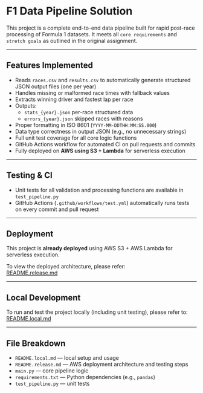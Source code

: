 # F1 Data Pipeline Solution

This project is a complete end-to-end data pipeline built for rapid post-race processing of Formula 1 datasets. It meets all `core requirements` and `stretch goals` as outlined in the original assignment.

---

## Features Implemented

- Reads `races.csv` and `results.csv` to automatically generate structured JSON output files (one per year)
- Handles missing or malformed race times with fallback values
- Extracts winning driver and fastest lap per race
- Outputs:
  - `stats_{year}.json`  per-race structured data
  - `errors_{year}.json`  skipped races with reasons
- Proper formatting in ISO 8601 (`YYYY-MM-DDTHH:MM:SS.000`)
- Data type correctness in output JSON (e.g., no unnecessary strings)
- Full unit test coverage for all core logic functions
- GitHub Actions workflow for automated CI on pull requests and commits
- Fully deployed on **AWS using S3 + Lambda** for serverless execution

---

## Testing & CI

- Unit tests for all validation and processing functions are available in `test_pipeline.py`
- GitHub Actions (`.github/workflows/test.yml`) automatically runs tests on every commit and pull request

---

## Deployment

This project is **already deployed** using AWS S3 + AWS Lambda for serverless execution.

To view the deployed architecture, please refer:  
 [README.release.md](README.release.md)

---

## Local Development

To run and test the project locally (including unit testing), please refer to:  
 [README.local.md](README.local.md)

---

## File Breakdown

- `README.local.md` — local setup and usage
- `README.release.md` — AWS deployment architecture and testing steps
- `main.py` — core pipeline logic
- `requirements.txt` — Python dependencies (e.g., `pandas`)
- `test_pipeline.py` — unit tests

